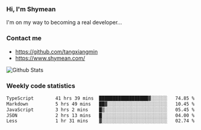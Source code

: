 ### Hi, I'm Shymean

I'm on my way to becoming a real developer...

### Contact me

- <https://github.com/tangxiangmin>
- <https://www.shymean.com/>

![Github Stats](https://github-readme-stats.vercel.app/api?username=tangxiangmin&show_icons=true&theme=dark)


###  Weekly code statistics

<!--START_SECTION:waka-->

```txt
TypeScript        41 hrs 39 mins  ██████████████████▓░░░░░░   74.85 %
Markdown          5 hrs 49 mins   ██▓░░░░░░░░░░░░░░░░░░░░░░   10.45 %
JavaScript        3 hrs 2 mins    █▒░░░░░░░░░░░░░░░░░░░░░░░   05.45 %
JSON              2 hrs 13 mins   █░░░░░░░░░░░░░░░░░░░░░░░░   04.00 %
Less              1 hr 31 mins    ▓░░░░░░░░░░░░░░░░░░░░░░░░   02.74 %
```

<!--END_SECTION:waka-->